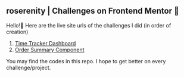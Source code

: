 ## roserenity | Challenges on Frontend Mentor 🚀

Hello!👋 Here are the live site urls of the challenges I did (in order of creation)
1. [Time Tracker Dashboard](https://roserenity.github.io/Time-Tracker-Dashboard/index.html)
2. [Order Summary Component](https://roserenity.github.io/Order-Summary/index.html)

You may find the codes in this repo. I hope to get better on every challenge/project.
